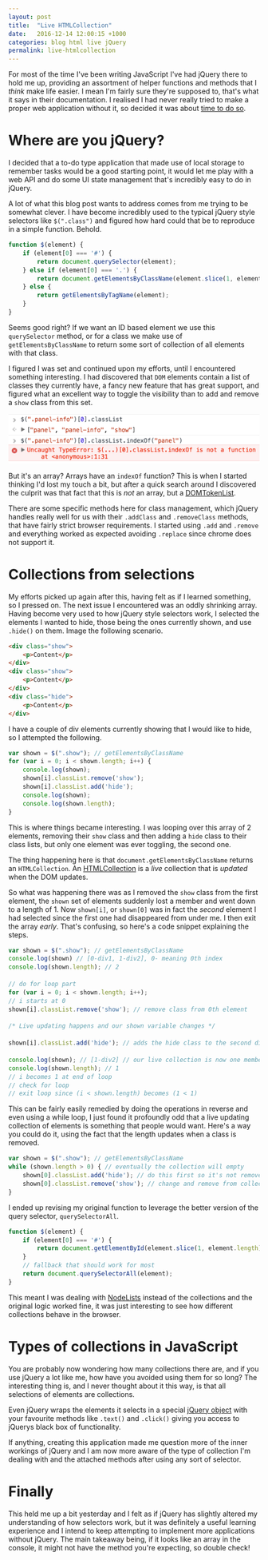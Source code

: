 ```yaml
---
layout: post
title:  "Live HTMLCollection"
date:   2016-12-14 12:00:15 +1000
categories: blog html live jQuery
permalink: live-htmlcollection
---
```

For most of the time I've been writing JavaScript I've had jQuery there to hold me up, providing an assortment of helper functions and methods that I _think_ make life easier. I mean I'm fairly sure they're supposed to, that's what it says in their documentation. I realised I had never really tried to make a proper web application without it, so decided it was about [time to do so](https://dayvidwhy.github.io/local-to-do/).

# Where are you jQuery?
I decided that a to-do type application that made use of local storage to remember tasks would be a good starting point, it would let me play with a web API and do some UI state management that's incredibly easy to do in jQuery. 

A lot of what this blog post wants to address comes from me trying to be somewhat clever. I have become incredibly used to the typical jQuery style selectors like `$(".class")` and figured how hard could that be to reproduce in a simple function. Behold.

```javascript
function $(element) {
    if (element[0] === '#') {
        return document.querySelector(element);
    } else if (element[0] === '.') {
        return document.getElementsByClassName(element.slice(1, element.length));
    } else {
        return getElementsByTagName(element);
    }
}
```

Seems good right? If we want an ID based element we use this `querySelector` method, or for a class we make use of `getElementsByClassName` to return some sort of collection of all elements with that class.

I figured I was set and continued upon my efforts, until I encountered something interesting. I had discovered that `DOM` elements contain a list of classes they currently have, a fancy new feature that has great support, and figured what an excellent way to toggle the visibility than to add and remove a `show` class from this set.

![Error from indexOf](images/htmlcollection/error.png "Error from indexOf")

But it's an array? Arrays have an `indexOf` function? This is when I started thinking I'd lost my touch a bit, but after a quick search around I discovered the culprit was that fact that this is _not_ an array, but a [DOMTokenList](https://developer.mozilla.org/en/docs/Web/API/DOMTokenList). 

There are some specific methods here for class management, which jQuery handles really well for us with their `.addClass` and `.removeClass` methods, that have fairly strict browser requirements. I started using `.add` and `.remove` and everything worked as expected avoiding `.replace` since chrome does not support it.

# Collections from selections
My efforts picked up again after this, having felt as if I learned something, so I pressed on. The next issue I encountered was an oddly shrinking array. Having become very used to how jQuery style selectors work, I selected the elements I wanted to hide, those being the ones currently shown, and use `.hide()` on them. Image the following scenario.

```html
<div class="show">
    <p>Content</p>
</div>
<div class="show">
    <p>Content</p>
</div>
<div class="hide">
    <p>Content</p>
</div>
```

I have a couple of div elements currently showing that I would like to hide, so I attempted the following.

```javascript
var shown = $(".show"); // getElementsByClassName
for (var i = 0; i < shown.length; i++) {
    console.log(shown);
    shown[i].classList.remove('show');
    shown[i].classList.add('hide');
    console.log(shown);
    console.log(shown.length);
}
```

This is where things became interesting. I was looping over this array of 2 elements, removing their `show` class and then adding a `hide` class to their class lists, but only one element was ever toggling, the second one. 

The thing happening here is that `document.getElementsByClassName` returns an `HTMLCollection`. An [HTMLCollection](https://developer.mozilla.org/en/docs/Web/API/HTMLCollection) is a _live_ collection that is _updated_ when the DOM updates. 

So what was happening there was as I removed the `show` class from the first element, the `shown` set of elements suddenly lost a member and went down to a length of 1. Now `shown[i]`, or `shown[0]` was in fact the _second_ element I had selected since the first one had disappeared from under me. I then exit the array _early_. That's confusing, so here's a code snippet explaining the steps.

```js
var shown = $(".show"); // getElementsByClassName
console.log(shown) // [0-div1, 1-div2], 0- meaning 0th index
console.log(shown.length); // 2

// do for loop part
for (var i = 0; i < shown.length; i++);
// i starts at 0
shown[i].classList.remove('show'); // remove class from 0th element

/* Live updating happens and our shown variable changes */

shown[i].classList.add('hide'); // adds the hide class to the second div

console.log(shown); // [1-div2] // our live collection is now one member shorter
console.log(shown.length); // 1
// i becomes 1 at end of loop
// check for loop
// exit loop since (i < shown.length) becomes (1 < 1)
```

This can be fairly easily remedied by doing the operations in reverse and even using a while loop, I just found it profoundly odd that a live updating collection of elements is something that people would want. Here's a way you could do it, using the fact that the length updates when a class is removed.

```javascript
var shown = $(".show"); // getElementsByClassName
while (shown.length > 0) { // eventually the collection will empty
    shown[0].classList.add('hide'); // do this first so it's not removed
    shown[0].classList.remove('show'); // change and remove from collection
}
```

I ended up revising my original function to leverage the better version of the query selector, `querySelectorAll`.

```javascript
function $(element) {
    if (element[0] === '#') {
        return document.getElementById(element.slice(1, element.length));
    }
    // fallback that should work for most
    return document.querySelectorAll(element);
}
```

This meant I was dealing with [NodeLists](https://developer.mozilla.org/en/docs/Web/API/NodeList) instead of the collections and the original logic worked fine, it was just interesting to see how different collections behave in the browser.

# Types of collections in JavaScript
You are probably now wondering how many collections there are, and if you use jQuery a lot like me, how have you avoided using them for so long? The interesting thing is, and I never thought about it this way, is that all selections of elements are collections. 

Even jQuery wraps the elements it selects in a special [jQuery object](https://learn.jquery.com/using-jquery-core/jquery-object/) with your favourite methods like `.text()` and `.click()` giving you access to jQuerys black box of functionality.

If anything, creating this application made me question more of the inner workings of jQuery and I am now more aware of the type of collection I'm dealing with and the attached methods after using any sort of selector.

# Finally
This held me up a bit yesterday and I felt as if jQuery has slightly altered my understanding of how selectors work, but it was definitely a useful learning experience and I intend to keep attempting to implement more applications without jQuery. The main takeaway being, if it looks like an array in the console, it might not have the method you're expecting, so double check!